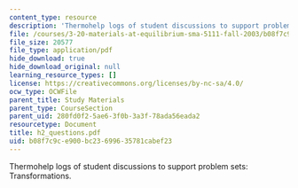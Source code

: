 ```yaml
---
content_type: resource
description: 'Thermohelp logs of student discussions to support problem sets: Transformations.'
file: /courses/3-20-materials-at-equilibrium-sma-5111-fall-2003/b08f7c9ce900bc23699635781cabef23_h2_questions.pdf
file_size: 20577
file_type: application/pdf
hide_download: true
hide_download_original: null
learning_resource_types: []
license: https://creativecommons.org/licenses/by-nc-sa/4.0/
ocw_type: OCWFile
parent_title: Study Materials
parent_type: CourseSection
parent_uid: 280fd0f2-5ae6-3f0b-3a3f-78ada56eada2
resourcetype: Document
title: h2_questions.pdf
uid: b08f7c9c-e900-bc23-6996-35781cabef23
---
```

Thermohelp logs of student discussions to support problem sets: Transformations.